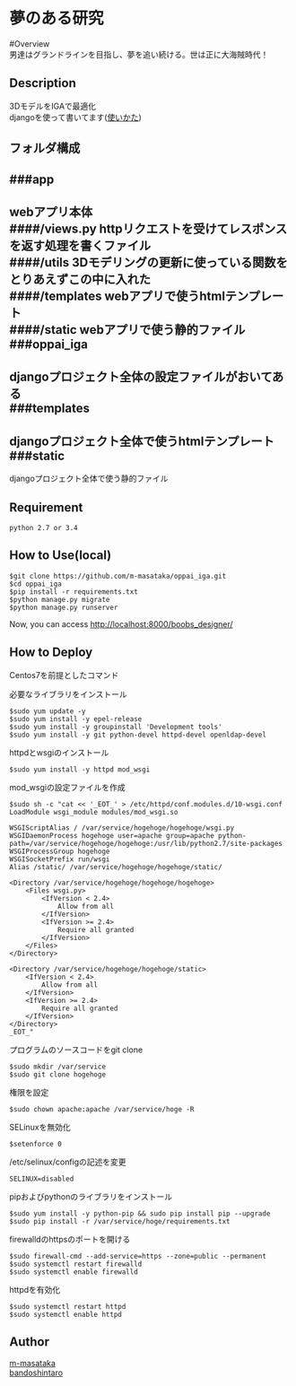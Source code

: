 夢のある研究
====

#Overview  
男達はグランドラインを目指し、夢を追い続ける。世は正に大海賊時代！  

## Description
3DモデルをIGAで最適化  
djangoを使って書いてます([使いかた](http://docs.djangoproject.jp/en/latest/intro/tutorial01.html))  

## フォルダ構成
###app
---
webアプリ本体  
####/views.py
httpリクエストを受けてレスポンスを返す処理を書くファイル  
####/utils
3Dモデリングの更新に使っている関数をとりあえずこの中に入れた  
####/templates
webアプリで使うhtmlテンプレート  
####/static
webアプリで使う静的ファイル  
###oppai_iga
---
djangoプロジェクト全体の設定ファイルがおいてある  
###templates
---
djangoプロジェクト全体で使うhtmlテンプレート  
###static
---
djangoプロジェクト全体で使う静的ファイル  
## Requirement
    python 2.7 or 3.4  
## How to Use(local)
    $git clone https://github.com/m-masataka/oppai_iga.git  
    $cd oppai_iga  
    $pip install -r requirements.txt  
    $python manage.py migrate  
    $python manage.py runserver  
Now, you can access [http://localhost:8000/boobs_designer/](http://localhost:8000/boobs_designer/)  
## How to Deploy
Centos7を前提としたコマンド

必要なライブラリをインストール  

    $sudo yum update -y
    $sudo yum install -y epel-release
    $sudo yum install -y groupinstall 'Development tools'
    $sudo yum install -y git python-devel httpd-devel openldap-devel

httpdとwsgiのインストール

    $sudo yum install -y httpd mod_wsgi

mod_wsgiの設定ファイルを作成  

    $sudo sh -c "cat << '_EOT_' > /etc/httpd/conf.modules.d/10-wsgi.conf
    LoadModule wsgi_module modules/mod_wsgi.so

    WSGIScriptAlias / /var/service/hogehoge/hogehoge/wsgi.py
    WSGIDaemonProcess hogehoge user=apache group=apache python-path=/var/service/hogehoge/hogehoge:/usr/lib/python2.7/site-packages
    WSGIProcessGroup hogehoge
    WSGISocketPrefix run/wsgi
    Alias /static/ /var/service/hogehoge/hogehoge/static/

    <Directory /var/service/hogehoge/hogehoge/hogehoge>
        <Files wsgi.py>
            <IfVersion < 2.4>
                Allow from all
            </IfVersion>
            <IfVersion >= 2.4>
                Require all granted
            </IfVersion>
        </Files>
    </Directory>

    <Directory /var/service/hogehoge/hogehoge/static>
        <IfVersion < 2.4>
            Allow from all
        </IfVersion>
        <IfVersion >= 2.4>
            Require all granted
        </IfVersion>
    </Directory>
    _EOT_"

プログラムのソースコードをgit clone  

    $sudo mkdir /var/service
    $sudo git clone hogehoge

権限を設定

    $sudo chown apache:apache /var/service/hoge -R

SELinuxを無効化

    $setenforce 0

/etc/selinux/configの記述を変更

    SELINUX=disabled

pipおよびpythonのライブラリをインストール  

    $sudo yum install -y python-pip && sudo pip install pip --upgrade
    $sudo pip install -r /var/service/hoge/requirements.txt

firewalldのhttpsのポートを開ける  

    $sudo firewall-cmd --add-service=https --zone=public --permanent
    $sudo systemctl restart firewalld
    $sudo systemctl enable firewalld

httpdを有効化  

    $sudo systemctl restart httpd
    $sudo systemctl enable httpd

## Author
[m-masataka](https://github.com/m-masataka)  
[bandoshintaro](https://github.com/bandoshintaro)  

